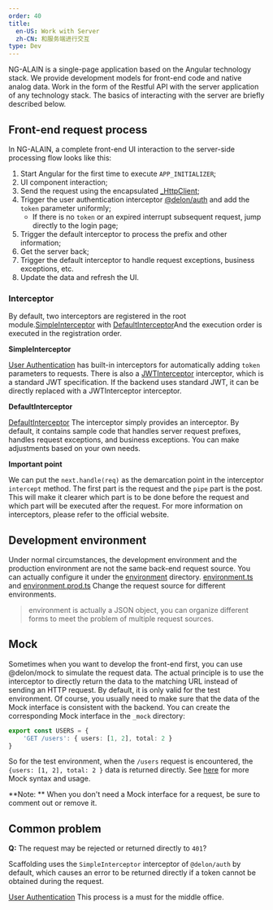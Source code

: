 ```yaml
---
order: 40
title:
  en-US: Work with Server
  zh-CN: 和服务端进行交互
type: Dev
---
```


NG-ALAIN is a single-page application based on the Angular technology stack. We provide development models for front-end code and native analog data.
Work in the form of the Restful API with the server application of any technology stack. The basics of interacting with the server are briefly described below.
## Front-end request process

In NG-ALAIN, a complete front-end UI interaction to the server-side processing flow looks like this:

1. Start Angular for the first time to execute `APP_INITIALIZER`;
2. UI component interaction;
3. Send the request using the encapsulated [_HttpClient](/theme/http);
4. Trigger the user authentication interceptor [@delon/auth](/auth/getting-started) and add the `token` parameter uniformly;
    - If there is no `token` or an expired interrupt subsequent request, jump directly to the login page;
5. Trigger the default interceptor to process the prefix and other information;
6. Get the server back;
7. Trigger the default interceptor to handle request exceptions, business exceptions, etc.
8. Update the data and refresh the UI.

### Interceptor

By default, two interceptors are registered in the root module.[SimpleInterceptor](https://github.com/ng-alain/delon/blob/master/packages/auth/token/simple/simple.interceptor.ts) with [DefaultInterceptor](https://github.com/ng-alain/ng-alain/blob/master/src/app/core/net/default.interceptor.ts)And the execution order is executed in the registration order.

**SimpleInterceptor**

[User Authentication](/docs/auth) has built-in interceptors for automatically adding `token` parameters to requests. There is also a [JWTInterceptor](https://github.com/ng-alain/delon/blob/master/packages/auth/token/jwt/jwt.interceptor.ts) interceptor, which is a standard JWT specification. If the backend uses standard JWT, it can be directly replaced with a JWTInterceptor interceptor.

**DefaultInterceptor**

[DefaultInterceptor](https://github.com/ng-alain/ng-alain/blob/master/src/app/core/net/default.interceptor.ts) The interceptor simply provides an interceptor. By default, it contains sample code that handles server request prefixes, handles request exceptions, and business exceptions. You can make adjustments based on your own needs.

**Important point**

We can put the `next.handle(req)` as the demarcation point in the interceptor `intercept` method. The first part is the request and the `pipe` part is the post. This will make it clearer which part is to be done before the request and which part will be executed after the request. For more information on interceptors, please refer to the official website.

## Development environment

Under normal circumstances, the development environment and the production environment are not the same back-end request source. You can actually configure it under the [environment](https://github.com/ng-alain/ng-alain/tree/master/src/environments) directory. [environment.ts](https://github.com/ng-alain/ng-alain/blob/master/src/environments/environment.ts) and [environment.prod.ts](https://github.com/ng-alain/ng-alain/blob/master/src/environments/environment.prod.ts) Change the request source for different environments.

> environment is actually a JSON object, you can organize different forms to meet the problem of multiple request sources.

## Mock

Sometimes when you want to develop the front-end first, you can use @delon/mock to simulate the request data. The actual principle is to use the interceptor to directly return the data to the matching URL instead of sending an HTTP request. By default, it is only valid for the test environment. Of course, you usually need to make sure that the data of the Mock interface is consistent with the backend. You can create the corresponding Mock interface in the `_mock` directory:

```ts
export const USERS = {
    'GET /users': { users: [1, 2], total: 2 }
}
```

So for the test environment, when the `/users` request is encountered, the `{users: [1, 2], total: 2 }` data is returned directly. See [here](/docs/mock) for more Mock syntax and usage.

**Note: ** When you don't need a Mock interface for a request, be sure to comment out or remove it.

## Common problem

**Q:** The request may be rejected or returned directly to `401`?

Scaffolding uses the `SimpleInterceptor` interceptor of `@delon/auth` by default, which causes an error to be returned directly if a token cannot be obtained during the request.

[User Authentication](/docs/auth) This process is a must for the middle office.
